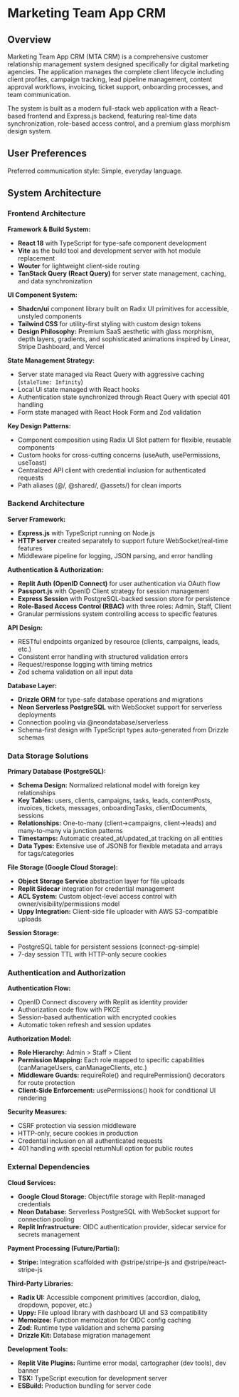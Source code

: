 # Marketing Team App CRM

## Overview

Marketing Team App CRM (MTA CRM) is a comprehensive customer relationship management system designed specifically for digital marketing agencies. The application manages the complete client lifecycle including client profiles, campaign tracking, lead pipeline management, content approval workflows, invoicing, ticket support, onboarding processes, and team communication.

The system is built as a modern full-stack web application with a React-based frontend and Express.js backend, featuring real-time data synchronization, role-based access control, and a premium glass morphism design system.

## User Preferences

Preferred communication style: Simple, everyday language.

## System Architecture

### Frontend Architecture

**Framework & Build System:**
- **React 18** with TypeScript for type-safe component development
- **Vite** as the build tool and development server with hot module replacement
- **Wouter** for lightweight client-side routing
- **TanStack Query (React Query)** for server state management, caching, and data synchronization

**UI Component System:**
- **Shadcn/ui** component library built on Radix UI primitives for accessible, unstyled components
- **Tailwind CSS** for utility-first styling with custom design tokens
- **Design Philosophy:** Premium SaaS aesthetic with glass morphism, depth layers, gradients, and sophisticated animations inspired by Linear, Stripe Dashboard, and Vercel

**State Management Strategy:**
- Server state managed via React Query with aggressive caching (`staleTime: Infinity`)
- Local UI state managed with React hooks
- Authentication state synchronized through React Query with special 401 handling
- Form state managed with React Hook Form and Zod validation

**Key Design Patterns:**
- Component composition using Radix UI Slot pattern for flexible, reusable components
- Custom hooks for cross-cutting concerns (useAuth, usePermissions, useToast)
- Centralized API client with credential inclusion for authenticated requests
- Path aliases (@/, @shared/, @assets/) for clean imports

### Backend Architecture

**Server Framework:**
- **Express.js** with TypeScript running on Node.js
- **HTTP server** created separately to support future WebSocket/real-time features
- Middleware pipeline for logging, JSON parsing, and error handling

**Authentication & Authorization:**
- **Replit Auth (OpenID Connect)** for user authentication via OAuth flow
- **Passport.js** with OpenID Client strategy for session management
- **Express Session** with PostgreSQL-backed session store for persistence
- **Role-Based Access Control (RBAC)** with three roles: Admin, Staff, Client
- Granular permissions system controlling access to specific features

**API Design:**
- RESTful endpoints organized by resource (clients, campaigns, leads, etc.)
- Consistent error handling with structured validation errors
- Request/response logging with timing metrics
- Zod schema validation on all input data

**Database Layer:**
- **Drizzle ORM** for type-safe database operations and migrations
- **Neon Serverless PostgreSQL** with WebSocket support for serverless deployments
- Connection pooling via @neondatabase/serverless
- Schema-first design with TypeScript types auto-generated from Drizzle schemas

### Data Storage Solutions

**Primary Database (PostgreSQL):**
- **Schema Design:** Normalized relational model with foreign key relationships
- **Key Tables:** users, clients, campaigns, tasks, leads, contentPosts, invoices, tickets, messages, onboardingTasks, clientDocuments, sessions
- **Relationships:** One-to-many (client→campaigns, client→leads) and many-to-many via junction patterns
- **Timestamps:** Automatic created_at/updated_at tracking on all entities
- **Data Types:** Extensive use of JSONB for flexible metadata and arrays for tags/categories

**File Storage (Google Cloud Storage):**
- **Object Storage Service** abstraction layer for file uploads
- **Replit Sidecar** integration for credential management
- **ACL System:** Custom object-level access control with owner/visibility/permissions model
- **Uppy Integration:** Client-side file uploader with AWS S3-compatible uploads

**Session Storage:**
- PostgreSQL table for persistent sessions (connect-pg-simple)
- 7-day session TTL with HTTP-only secure cookies

### Authentication and Authorization

**Authentication Flow:**
- OpenID Connect discovery with Replit as identity provider
- Authorization code flow with PKCE
- Session-based authentication with encrypted cookies
- Automatic token refresh and session updates

**Authorization Model:**
- **Role Hierarchy:** Admin > Staff > Client
- **Permission Mapping:** Each role mapped to specific capabilities (canManageUsers, canManageClients, etc.)
- **Middleware Guards:** requireRole() and requirePermission() decorators for route protection
- **Client-Side Enforcement:** usePermissions() hook for conditional UI rendering

**Security Measures:**
- CSRF protection via session middleware
- HTTP-only, secure cookies in production
- Credential inclusion on all authenticated requests
- 401 handling with special returnNull option for public routes

### External Dependencies

**Cloud Services:**
- **Google Cloud Storage:** Object/file storage with Replit-managed credentials
- **Neon Database:** Serverless PostgreSQL with WebSocket support for connection pooling
- **Replit Infrastructure:** OIDC authentication provider, sidecar service for secrets management

**Payment Processing (Future/Partial):**
- **Stripe:** Integration scaffolded with @stripe/stripe-js and @stripe/react-stripe-js

**Third-Party Libraries:**
- **Radix UI:** Accessible component primitives (accordion, dialog, dropdown, popover, etc.)
- **Uppy:** File upload library with dashboard UI and S3 compatibility
- **Memoizee:** Function memoization for OIDC config caching
- **Zod:** Runtime type validation and schema parsing
- **Drizzle Kit:** Database migration management

**Development Tools:**
- **Replit Vite Plugins:** Runtime error modal, cartographer (dev tools), dev banner
- **TSX:** TypeScript execution for development server
- **ESBuild:** Production bundling for server code